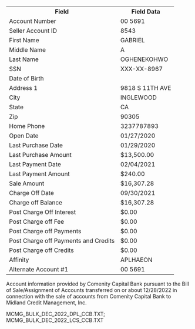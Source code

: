 
<table>
<tr>
<th>Field</th>
<th>Field Data</th>
</tr>
<tr>
<td>Account Number</td>
<td>00 5691</td>
</tr>
<tr>
<td>Seller Account ID</td>
<td>8543</td>
</tr>
<tr>
<td>First Name</td>
<td>GABRIEL</td>
</tr>
<tr>
<td>Middle Name</td>
<td>A</td>
</tr>
<tr>
<td>Last Name</td>
<td>OGHENEKOHWO</td>
</tr>
<tr>
<td>SSN</td>
<td>XXX-XX-8967</td>
</tr>
<tr>
<td>Date of Birth</td>
<td></td>
</tr>
<tr>
<td>Address 1</td>
<td>9818 S 11TH AVE</td>
</tr>
<tr>
<td>City</td>
<td>INGLEWOOD</td>
</tr>
<tr>
<td>State</td>
<td>CA</td>
</tr>
<tr>
<td>Zip</td>
<td>90305</td>
</tr>
<tr>
<td>Home Phone</td>
<td>3237787893</td>
</tr>
<tr>
<td>Open Date</td>
<td>01/27/2020</td>
</tr>
<tr>
<td>Last Purchase Date</td>
<td>01/29/2020</td>
</tr>
<tr>
<td>Last Purchase Amount</td>
<td>$13,500.00</td>
</tr>
<tr>
<td>Last Payment Date</td>
<td>02/04/2021</td>
</tr>
<tr>
<td>Last Payment Amount</td>
<td>$240.00</td>
</tr>
<tr>
<td>Sale Amount</td>
<td>$16,307.28</td>
</tr>
<tr>
<td>Charge Off Date</td>
<td>09/30/2021</td>
</tr>
<tr>
<td>Charge off Balance</td>
<td>$16,307.28</td>
</tr>
<tr>
<td>Post Charge Off Interest</td>
<td>$0.00</td>
</tr>
<tr>
<td>Post Charge off Fee</td>
<td>$0.00</td>
</tr>
<tr>
<td>Post Charge off Payments</td>
<td>$0.00</td>
</tr>
<tr>
<td>Post Charge off Payments and Credits</td>
<td>$0.00</td>
</tr>
<tr>
<td>Post Charge off Credits</td>
<td>$0.00</td>
</tr>
<tr>
<td>Affinity</td>
<td>APLHAEON</td>
</tr>
<tr>
<td>Alternate Account #1</td>
<td>00 5691</td>
</tr>
</table>


Account information provided by Comenity Capital Bank pursuant to the Bill of Sale/Assignment of
Accounts transferred on or about 12/28/2022 in connection with the sale of accounts from Comenity
Capital Bank to Midland Credit Management, Inc.

MCMG_BULK_DEC_2022_DPL_CCB.TXT; MCMG_BULK_DEC_2022_LCS_CCB.TXT

<!-- PageBreak -->

